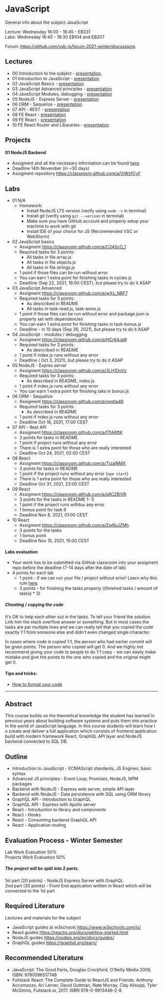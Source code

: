 # JavaScript
General info about the subject JavaScript

Lecture: Wednesday 16:00 - 16:45 - EB331  
Labs: Wednesday 16:45 - 18:30 EB104 and EB207

Forum: https://github.com/vsb-js/forum-2021-winter/discussions
## Lectures
- 00 Introduction to the subject - [presentation](https://docs.google.com/presentation/d/1vt6rgfyrKA48ku0H9lflifwOoDTe9mUhp1nBmYjmymg/edit?usp=sharing).
- 01 Introduction to JavaScript - [presentation](https://docs.google.com/presentation/d/1zB7jZ6AEbAVsUg-Eyf3Kf_CJg-gyach-BP5QgnEApBo/edit?usp=sharing).
- 02 JavaScript Basics - [presentation](https://docs.google.com/presentation/d/1QYYmIFhDvorQD1rP93QD1c1pK_ijDMVV8CETpe5eI5I/edit?usp=sharing)
- 03 JavaScript Advanced principles - [presentation](https://docs.google.com/presentation/d/1qmV0E9fpyqJy8xL_Bt09bVs7hl10TD2Ym3woSqQ6Kmk/edit?usp=sharing)
- 04 JavaScript Modules, debugging - [presentation](https://docs.google.com/presentation/d/1PRYeZAmywSd4pfirIPZQv6qic5ty5rUUBsh_6Lfux3I/edit?usp=sharing)
- 05 NodeJS - Express Server - [presentation](https://docs.google.com/presentation/d/1RZJXLhgdzBajMYx7RHfO8k6gByorKBxMe8V7G97OmG0/edit?usp=sharing)
- 06 ORM - Sequelize - [presentation](https://docs.google.com/presentation/d/1QOj9iJxpC3wRnAQWFBvzUzQFgI15Zv_cOcB5LKL2SLo/edit?usp=sharing)
- 07 API - REST - [presentation](https://docs.google.com/presentation/d/1NoPhYCHhuvwU3OJJL0dBo_vFb1k_k8vzKriD9czboY4/edit?usp=sharing)
- 08 FE React - [presentation](https://docs.google.com/presentation/d/1UGChD8_ARCxSI8OgOfJKHbv1jYNV4LK4LnLmTFxUnBs/edit?usp=sharing)
- 09 FE React - [presentation](https://docs.google.com/presentation/d/1okeM2GDvaQIeA5eshBEA0Jl5nSTfgrZGxCcWpZabxK8/edit?usp=sharing)
- 10 FE React Router and Libararies - [presentation](https://docs.google.com/presentation/d/1ejW_rBo9XGcn0FplHHyVKir6f7QjwaQsy8M2odqtyAQ/edit?usp=sharing)

## Projects
#### 01 NodeJS Backend
- Assigment and all the necessary information can be found [here](https://docs.google.com/document/d/1VBxatUhduVp1n94rcpPuIGdD1u1JaVuWv4F8v94cx9Y/edit?usp=sharing).
- Deadline 14th November (in ~30 days)
- Assigment repository https://classroom.github.com/a/ViWzfCyF
  

## Labs

- 01 N/A
  -  Homework:
      - Install NodeJS LTS version (verify using `node -v` in terminal)
      - Install git (verify using `git --verison` in terminal)
      - Make sure you have GitHub account and properly setup your machine to work with git
      - Install IDE of your choice for JS (Recommended VSC or WebStorm)
- 02 JavaScript basics
  - Assigment https://classroom.github.com/a/C24ScO_1
  - Required tasks for 3 points:
     - All tasks in file array.js
     - All tasks in file objects.js
     - All tasks in file strings.js
  - 1 point if those files can be run without error
  - You can earn 1 extra point for finishing tasks in cycles.js
  - Deadline (Sep 22, 2021, 16:00 CEST), but please try to do it ASAP
- 03 JavaScript Advanced
  - Assigment https://classroom.github.com/a/wXs_NBF7
  - Required tasks for 3 points:
    - As desrcribed in README
    - All tasks in task-read.js, task-axios.js
  - 1 point if those files can be run without error and package.json is properly set with dependencies
  - You can earn 1 extra point for finishing tasks in task-bonus.js
  - Deadline - in 10 days (Sep 26, 2021), but please try to do it ASAP
- 04 JavaScript - modules / debugging 
  - Assigment https://classroom.github.com/a/HCr64JaR
  - Required tasks for 3 points:
    - As desrcribed in README
  - 1 point if index.js runs without any error 
  - Deadline ( Oct 3, 2021), but please try to do it ASAP
- 05 NodeJS - Expres server
  - Assigment https://classroom.github.com/a/3LH1DoVz
  - Required tasks for 3 points:
    - As described in README, index.js
  - 1 point if index.js runs without any error
  - You can earn 1 extra point for finishing taks in bonus.js
- 06 ORM - Sequelize
  - Assigment https://classroom.github.com/a/xqstIa46
  - Required tasks for 3 points:
    - As described in README 
  - 1 point if index.js runs without any error
  - Deadline Oct 16, 2021, 17:00 CEST
- 07 API - Rest API 
  - Assigment https://classroom.github.com/a/f7lA6ftK
  - 3 points for tasks in README
  - 1 point if project runs without any error
  - There is 1 extra point for those who are really interested
  - Deadline Oct 24, 2021, 02:00 CEST
- 08 React 
  - Assigment https://classroom.github.com/a/TjzalNMX
  - 3 points for tasks in README
  - 1 point if the project runs without any error (`npm start`) 
  - There is 1 extra point for those who are really interested
  - Deadline Oct 31, 2021, 23:00 CEST
- 09 React
  - Assigment https://classroom.github.com/a/s6CZBjVR
  - 3 points for the tasks in README 1- 5
  - 1 point if the project runs withtou any error 
  - 1 bonus point for task 6
  - Deadline Nov 8, 2021, 01:00 CEST 
- 10 React
  - Assigment https://classroom.github.com/a/ZwRxJZMh
  - 3 points for the tasks 
  - 1 bonus point
  - Deadline Nov 15, 2021, 15:00 CEST 

#### Labs evaluation
- Your work has to be submitted via GitHub classroom into your assigment repo before the deadline (7-14 days after the date of lab)
- 4 points for each lab 
  - 1 point - if we can run your file / project without error! Learn why this rule [here](https://github.com/vsb-js/general/blob/main/CODERUNS.md).
  - 3 points - for finishing the tasks properly ((finished tasks / amount of tasks) * 3)
##### Cheating / copying the code
It's OK to help each other out in the tasks. To tell your friend the solution. Link him the stack overflow answer or something. But in most cases the tasks are per multiple lines and we can really tell that you copied the code exactly 1:1 from someone else and didn't even changed single character.

In cases where code is copied 1:1, the person who had earlier commit will be given points. The person who copied will get 0.
And we highly not recommend giving your code to people to do 1:1 copy - we can easily make mistake and give the points to the one who copied and the original might get 0.


#### Tips and tricks:
- [How to format your code](https://github.com/vsb-js/forum-2021-winter/discussions/2)

---

## Abstract
This course builds on the theoretical knowledge the student has learned in previous years about building software systems and puts them into practice in the world of JavaScript language. In this course students will learn how t
o create and deliver a full application which consists of frontend application build with modern framework React, GraphQL API layer and NodeJS backend connected to SQL DB.

## Outline
- Introduction to JavaScript - ECMAScript standards, JS Engines, basic syntax
- Advanced JS principles - Event Loop, Promises, NodeJS, NPM packages
- Backend with NodeJS - Express web server, simple API layer
- Backend with NodeJS - Data persistence with SQL using ORM library
- GraphQL API - Introduction to GraphQL
- GraphQL API - Express with Apollo server
- React - Introduction to library and components
- React - Hooks
- React - Consuming backend GraphQL API
- React - Application routing 


## Evaluation Process - Winter Semester
Lab Work Evaluation 50%  
Projects Work Evaluation 50%

##### The project will be split into 2 parts. 
1st part (20 points) - NodeJS Express Server with GraphQL  
2nd part (30 points) - Front End application written in React which will be connected to the 1st part  

## Required Literature
Lectures and materials for the subject  
- JavaScript guides at w3schools https://www.w3schools.com/js/  
- React guides https://reactjs.org/docs/getting-started.html  
- NodeJS guides https://nodejs.org/en/docs/guides/  
- GraphQL guides https://graphql.org/learn/  

## Recommended Literature
- JavaScript: The Good Parts, Douglas Crockford, O'Reilly Media 2008, ISBN: 9780596517748
- Fullstack React: The Complete Guide to ReactJS and Friends. Anthony Accomazzo, Ari Lerner, David Guttman, Nate Murray, Clay Allsopp, Tyler McGinnis, Fullstack.io, 2017.  ISBN 978-0-9913446-2-8


